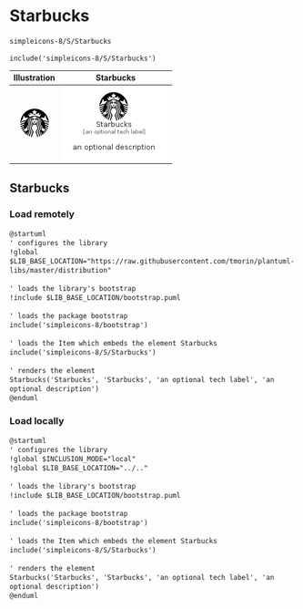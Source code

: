 # Starbucks


```text
simpleicons-8/S/Starbucks
```

```text
include('simpleicons-8/S/Starbucks')
```



| Illustration | Starbucks |
| :---: | :---: |
| ![illustration for Illustration](../../simpleicons-8/S/Starbucks.png) | ![illustration for Starbucks](../../simpleicons-8/S/Starbucks.Local.png) |




## Starbucks

### Load remotely
```plantuml
@startuml
' configures the library
!global $LIB_BASE_LOCATION="https://raw.githubusercontent.com/tmorin/plantuml-libs/master/distribution"

' loads the library's bootstrap
!include $LIB_BASE_LOCATION/bootstrap.puml

' loads the package bootstrap
include('simpleicons-8/bootstrap')

' loads the Item which embeds the element Starbucks
include('simpleicons-8/S/Starbucks')

' renders the element
Starbucks('Starbucks', 'Starbucks', 'an optional tech label', 'an optional description')
@enduml
```

### Load locally
```plantuml
@startuml
' configures the library
!global $INCLUSION_MODE="local"
!global $LIB_BASE_LOCATION="../.."

' loads the library's bootstrap
!include $LIB_BASE_LOCATION/bootstrap.puml

' loads the package bootstrap
include('simpleicons-8/bootstrap')

' loads the Item which embeds the element Starbucks
include('simpleicons-8/S/Starbucks')

' renders the element
Starbucks('Starbucks', 'Starbucks', 'an optional tech label', 'an optional description')
@enduml
```

